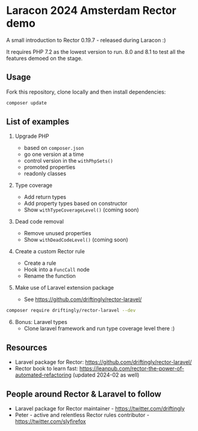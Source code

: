 # Laracon 2024 Amsterdam Rector demo

A small introduction to Rector 0.19.7 - released during Laracon :)

It requires PHP 7.2 as the lowest version to run. 8.0 and 8.1 to test all the features demoed on the stage. 

## Usage

Fork this repository, clone locally and then install dependencies:

```bash
composer update
```

## List of examples

1. Upgrade PHP
    * based on `composer.json`
    * go one version at a time
    * control version in the `withPhpSets()`
    * promoted properties
    * readonly classes

2. Type coverage
    * Add return types
    * Add property types based on constructor
    * Show `withTypeCoverageLevel()` (coming soon)

3. Dead code removal
    * Remove unused properties
    * Show `withDeadCodeLevel()` (coming soon)

4. Create a custom Rector rule
    * Create a rule
    * Hook into a `FuncCall` node
    * Rename the function

5. Make use of Laravel extension package 
    * See https://github.com/driftingly/rector-laravel/

```bash
composer require driftingly/rector-laravel --dev
```

6. Bonus: Laravel types
    * Clone laravel framework and run type coverage level there :)

## Resources

* Laravel package for Rector: https://github.com/driftingly/rector-laravel/
* Rector book to learn fast: https://leanpub.com/rector-the-power-of-automated-refactoring (updated 2024-02 as well)

## People around Rector & Laravel to follow

* Laravel package for Rector maintainer - https://twitter.com/driftingly
* Peter - active and relentless Rector rules contributor - https://twitter.com/slyfirefox